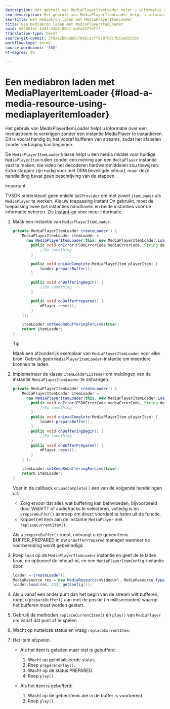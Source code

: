 ```yaml
---
description: Het gebruik van MediaPlayerItemLoader helpt u informatie over een mediastream te verkrijgen zonder een instantie MediaPlayer te instantiëren. Dit is vooral handig bij het vooraf bufferen van streams, zodat het afspelen zonder vertraging kan beginnen.
seo-description: Het gebruik van MediaPlayerItemLoader helpt u informatie over een mediastream te verkrijgen zonder een instantie MediaPlayer te instantiëren. Dit is vooral handig bij het vooraf bufferen van streams, zodat het afspelen zonder vertraging kan beginnen.
seo-title: Een mediabron laden met MediaPlayerItemLoader
title: Een mediabron laden met MediaPlayerItemLoader
uuid: 504063af-1dd4-4268-88e7-ad5a247fdff7
translation-type: tm+mt
source-git-commit: 3fdae2b6babb578d2cacff970fd9c7b53ad2c5dc
workflow-type: tm+mt
source-wordcount: '360'
ht-degree: 0%

---
```



# Een mediabron laden met MediaPlayerItemLoader {#load-a-media-resource-using-mediaplayeritemloader}

Het gebruik van MediaPlayerItemLoader helpt u informatie over een mediastream te verkrijgen zonder een instantie MediaPlayer te instantiëren. Dit is vooral handig bij het vooraf bufferen van streams, zodat het afspelen zonder vertraging kan beginnen.

De `MediaPlayerItemLoader` klasse helpt u een media middel voor huidige `MediaPlayerItem` ruilen zonder een mening aan een `MediaPlayer` instantie vast te maken, die video het decoderen hardwaremiddelen zou toewijzen. Extra stappen zijn nodig voor met DRM beveiligde inhoud, maar deze handleiding bevat geen beschrijving van de stappen.

>[!IMPORTANT]
>
>TVSDK ondersteunt geen enkele `QoSProvider` om met zowel `itemLoader` als `MediaPlayer` te werken. Als uw toepassing Instant On gebruikt, moet de toepassing twee `QoS` instanties handhaven en beide instanties voor de informatie beheren. Zie [Instant-on](../../android-3x-content-playback-options-android2/buffering-configuration/android-3x-instant-on.md) voor meer informatie.

1. Maak een instantie van `MediaPlayerItemLoader`.

   ```java
   private MediaPlayerItemLoader createLoader() { 
       MediaPlayerItemLoader itemLoader =   
         new MediaPlayerItemLoader(this, new MediaPlayerItemLoader.LoaderListener() { 
           public void onError(PSDKErrorCode mediaErrorCode, String description) { 
               //Do something 
           } 
   
           public void onLoadComplete(MediaPlayerItem playerItem) { 
               loader.prepareBuffer(); 
           } 
   
           public void onBufferingBegin() { 
               //Do something 
           } 
   
           public void onBufferPrepared() { 
               mPlayer.reset(); 
           }  
       }); 
   
       itemLoader.setKeepRebufferingForLive(true); 
       return itemLoader; 
   } 
   ```

   >[!TIP]
   >
   >Maak een afzonderlijk exemplaar van `MediaPlayerItemLoader` voor elke bron. Gebruik geen `MediaPlayerItemLoader`-instantie om meerdere bronnen te laden.

1. Implementeer de klasse `ItemLoaderListener` om meldingen van de instantie `MediaPlayerItemLoader` te ontvangen.

   ```java
   private MediaPlayerItemLoader createLoader() { 
       MediaPlayerItemLoader itemLoader =   
         new MediaPlayerItemLoader(this, new MediaPlayerItemLoader.LoaderListener() { 
           public void onError(PSDKErrorCode mediaErrorCode, String description) { 
               //Do something 
           } 
           public void onLoadComplete(MediaPlayerItem playerItem) { 
               loader.prepareBuffer(); 
           } 
           public void onBufferingBegin() { 
               //Do something 
           } 
           public void onBufferPrepared() { 
               mPlayer.reset(); 
           }  
       } ); 
   
       itemLoader.setKeepRebufferingForLive(true); 
       return itemLoader; 
   }
   ```

   Voer in de callback `onLoadComplete()` een van de volgende handelingen uit:

   * Zorg ervoor dat alles wat buffering kan beïnvloeden, bijvoorbeeld door WebVTT of audiotracks te selecteren, volledig is en `prepareBuffer()` aanroep om direct voordeel te halen uit de functie.
   * Koppel het item aan de instantie `MediaPlayer` met `replaceCurrentItem()`.

   Als u `prepareBuffer()` roept, ontvangt u de gebeurtenis BUFFER_PREPARED in uw `onBufferPrepared` manager wanneer de voorbereiding wordt gebeëindigd.
1. Roep `load` op de `MediaPlayerItemLoader` instantie en geef de te laden bron, en optioneel de inhoud-id, en een `MediaPlayerItemConfig`-instantie door.

   ```java
   loader = createLoader(); 
   MediaResource res = new MediaResource(mVideoUrl, MediaResource.Type.HLS, metadata); 
   loader.load(res, 233, getConfig());
   ```

1. Als u vanaf een ander punt dan het begin van de stream wilt bufferen, roept u `prepareBuffer()` aan met de positie (in milliseconden) waarop het bufferen moet worden gestart.
1. Gebruik de methoden `replaceCurrentItem()` en `play()` van `MediaPlayer` om vanaf dat punt af te spelen.
1. Wacht op nutteloze status en vraag `replaceCurrentItem`.
1. Het item afspelen.

   * Als het item is geladen maar niet is gebufferd:

      1. Wacht op geïnitialiseerde status.
      1. Roep `prepareToPlay()`.
      1. Wacht op de status PREPARED.
      1. Roep `play()`.
   * Als het item is gebufferd:

      1. Wacht op de gebeurtenis die in de buffer is voorbereid.
      1. Roep `play()`.